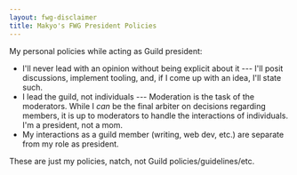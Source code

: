 ```yaml
---
layout: fwg-disclaimer
title: Makyo's FWG President Policies
---
```


My personal policies while acting as Guild president:

* I'll never lead with an opinion without being explicit about it --- I'll posit discussions, implement tooling, and, if I come up with an idea, I'll state such.
* I lead the guild, not individuals --- Moderation is the task of the moderators. While I *can* be the final arbiter on decisions regarding members, it is up to moderators to handle the interactions of individuals. I'm a president, not a mom.
* My interactions as a guild member (writing, web dev, etc.) are separate from my role as president.

These are just my policies, natch, not Guild policies/guidelines/etc.
